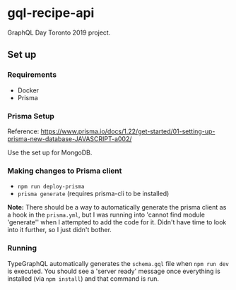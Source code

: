 # gql-recipe-api

GraphQL Day Toronto 2019 project.

## Set up

### Requirements
* Docker
* Prisma

### Prisma Setup
Reference: https://www.prisma.io/docs/1.22/get-started/01-setting-up-prisma-new-database-JAVASCRIPT-a002/

Use the set up for MongoDB.

### Making changes to Prisma client
* `npm run deploy-prisma`
* `prisma generate` (requires prisma-cli to be installed)

**Note:** There should be a way to automatically generate the prisma client as a hook in the `prisma.yml`, but I was running into 'cannot find module 'generate'' when I attempted to add the code for it. Didn't have time to look into it further, so I just didn't bother.

### Running
TypeGraphQL automatically generates the `schema.gql` file when `npm run dev` is executed. You should see a 'server ready' message once everything is installed (via `npm install`) and that command is run.
